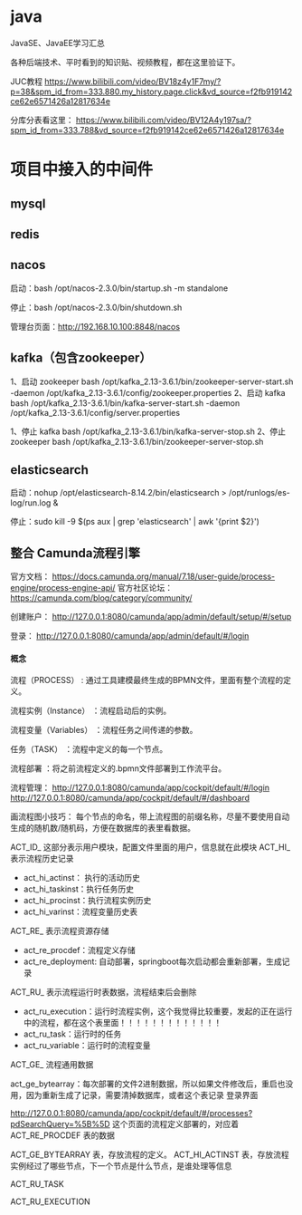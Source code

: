 # java
JavaSE、JavaEE学习汇总

各种后端技术、平时看到的知识贴、视频教程，都在这里验证下。

JUC教程
https://www.bilibili.com/video/BV18z4y1F7my/?p=38&spm_id_from=333.880.my_history.page.click&vd_source=f2fb919142ce62e6571426a12817634e

分库分表看这里：
https://www.bilibili.com/video/BV12A4y197sa/?spm_id_from=333.788&vd_source=f2fb919142ce62e6571426a12817634e


# 项目中接入的中间件

## mysql


## redis


## nacos
启动：bash /opt/nacos-2.3.0/bin/startup.sh -m standalone

停止：bash /opt/nacos-2.3.0/bin/shutdown.sh

管理台页面：http://192.168.10.100:8848/nacos



## kafka（包含zookeeper）
1、启动 zookeeper
bash /opt/kafka_2.13-3.6.1/bin/zookeeper-server-start.sh -daemon  /opt/kafka_2.13-3.6.1/config/zookeeper.properties
2、启动 kafka
bash /opt/kafka_2.13-3.6.1/bin/kafka-server-start.sh     -daemon  /opt/kafka_2.13-3.6.1/config/server.properties

1、停止 kafka
bash /opt/kafka_2.13-3.6.1/bin/kafka-server-stop.sh
2、停止 zookeeper
bash /opt/kafka_2.13-3.6.1/bin/zookeeper-server-stop.sh



## elasticsearch
启动：nohup /opt/elasticsearch-8.14.2/bin/elasticsearch > /opt/runlogs/es-log/run.log  &

停止：sudo kill -9 $(ps aux | grep 'elasticsearch' | awk '{print $2}')



## 整合 Camunda流程引擎
官方文档：
https://docs.camunda.org/manual/7.18/user-guide/process-engine/process-engine-api/
官方社区论坛：
https://camunda.com/blog/category/community/

创建账户：
http://127.0.0.1:8080/camunda/app/admin/default/setup/#/setup

登录：
http://127.0.0.1:8080/camunda/app/admin/default/#/login


#### 概念
流程（PROCESS） : 通过工具建模最终生成的BPMN文件，里面有整个流程的定义。</p>
流程实例（Instance） ：流程启动后的实例。</p>
流程变量（Variables） ：流程任务之间传递的参数。</p>
任务（TASK） ：流程中定义的每一个节点。</p>
流程部署 ：将之前流程定义的.bpmn文件部署到工作流平台。</p>


流程管理：
http://127.0.0.1:8080/camunda/app/cockpit/default/#/login
http://127.0.0.1:8080/camunda/app/cockpit/default/#/dashboard

画流程图小技巧：
每个节点的命名，带上流程图的前缀名称，尽量不要使用自动生成的随机数/随机码，方便在数据库的表里看数据。



ACT_ID_ 这部分表示用户模块，配置文件里面的用户，信息就在此模块
ACT_HI_ 表示流程历史记录
* act_hi_actinst： 执行的活动历史
* act_hi_taskinst：执行任务历史
* act_hi_procinst：执行流程实例历史
* act_hi_varinst：流程变量历史表

ACT_RE_ 表示流程资源存储
* act_re_procdef：流程定义存储
* act_re_deployment: 自动部署，springboot每次启动都会重新部署，生成记录

ACT_RU_ 表示流程运行时表数据，流程结束后会删除
* act_ru_execution：运行时流程实例，这个我觉得比较重要，发起的正在运行中的流程，都在这个表里面！！！！！！！！！！！！！
* act_ru_task：运行时的任务
* act_ru_variable：运行时的流程变量

ACT_GE_ 流程通用数据

act_ge_bytearray：每次部署的文件2进制数据，所以如果文件修改后，重启也没用，因为重新生成了记录，需要清掉数据库，或者这个表记录
登录界面





http://127.0.0.1:8080/camunda/app/cockpit/default/#/processes?pdSearchQuery=%5B%5D
这个页面的流程定义部署的，对应着 ACT_RE_PROCDEF 表的数据

ACT_GE_BYTEARRAY 表，存放流程的定义。
ACT_HI_ACTINST 表，存放流程实例经过了哪些节点，下一个节点是什么节点，是谁处理等信息


ACT_RU_TASK

ACT_RU_EXECUTION

